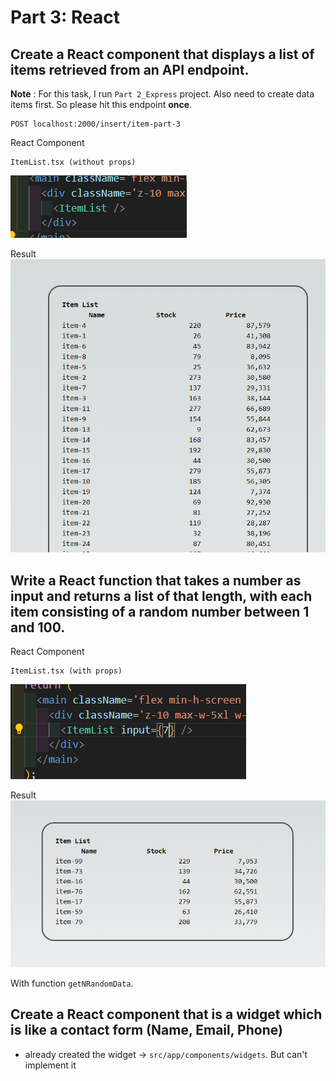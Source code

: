 # Part 3: React

## Create a React component that displays a list of items retrieved from an API endpoint.

**Note** : For this task, I run `Part 2_Express` project. Also need to create data items first. So please hit this endpoint **once**.

```
POST localhost:2000/insert/item-part-3
```

React Component

```
ItemList.tsx (without props)
```

![Alt text](image-1.png)

Result
![Alt text](image.png)

## Write a React function that takes a number as input and returns a list of that length, with each item consisting of a random number between 1 and 100.

React Component

```
ItemList.tsx (with props)
```

![Alt text](image-2.png)

Result
![Alt text](image-3.png)

With function `getNRandomData`.

## Create a React component that is a widget which is like a contact form (Name, Email, Phone)

- already created the widget -> `src/app/components/widgets`. But can't implement it
